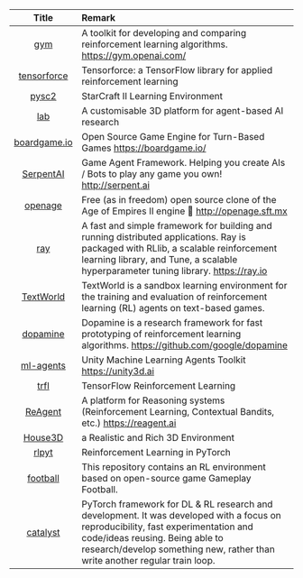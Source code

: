 | Title | Remark |
| :---: | :----- |
|[gym](https://github.com/openai/gym)|A toolkit for developing and comparing reinforcement learning algorithms. https://gym.openai.com/|
|[tensorforce](https://github.com/tensorforce/tensorforce)|Tensorforce: a TensorFlow library for applied reinforcement learning|
|[pysc2](https://github.com/deepmind/pysc2)|StarCraft II Learning Environment|
|[lab](https://github.com/deepmind/lab)|A customisable 3D platform for agent-based AI research|
|[boardgame.io](https://github.com/nicolodavis/boardgame.io)|Open Source Game Engine for Turn-Based Games https://boardgame.io/|
|[SerpentAI](https://github.com/SerpentAI/SerpentAI)|Game Agent Framework. Helping you create AIs / Bots to play any game you own! http://serpent.ai|
|[openage](https://github.com/SFTtech/openage)|Free (as in freedom) open source clone of the Age of Empires II engine 🚀 http://openage.sft.mx|
|[ray](https://github.com//ray-project/ray/)|A fast and simple framework for building and running distributed applications. Ray is packaged with RLlib, a scalable reinforcement learning library, and Tune, a scalable hyperparameter tuning library. https://ray.io|
|[TextWorld](https://github.com/Microsoft/TextWorld)|​TextWorld is a sandbox learning environment for the training and evaluation of reinforcement learning (RL) agents on text-based games.|
|[dopamine](https://github.com/google/dopamine)|Dopamine is a research framework for fast prototyping of reinforcement learning algorithms. https://github.com/google/dopamine|
|[ml-agents](https://github.com/Unity-Technologies/ml-agents)|Unity Machine Learning Agents Toolkit https://unity3d.ai|
|[trfl](https://github.com/deepmind/trfl/)|TensorFlow Reinforcement Learning|
|[ReAgent](https://github.com/facebookresearch/ReAgent)|A platform for Reasoning systems (Reinforcement Learning, Contextual Bandits, etc.) https://reagent.ai|
|[House3D](https://github.com/facebookresearch/House3D)|a Realistic and Rich 3D Environment|
|[rlpyt](https://github.com/astooke/rlpyt)|Reinforcement Learning in PyTorch|
|[football](https://github.com/google-research/football)|This repository contains an RL environment based on open-source game Gameplay Football.|
|[catalyst](https://github.com/catalyst-team/catalyst)|PyTorch framework for DL & RL research and development. It was developed with a focus on reproducibility, fast experimentation and code/ideas reusing. Being able to research/develop something new, rather than write another regular train loop.|


